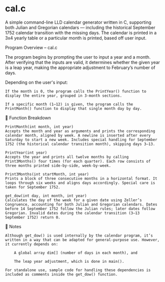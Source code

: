 # cal.c
A simple command-line LLD calendar generator written in C, supporting both Julian and Gregorian calendars — including the historical September 1752 calendar transition with the missing days.
The calendar is printed in a 3x4 yearly table or a particular month is printed, based off user input.

 Program Overview – cal.c

The program begins by prompting the user to input a year and a month. After verifying that the inputs are valid, it determines whether the given year is a leap year, making the appropriate adjustment to February’s number of days.

Depending on the user's input:

    If the month is 0, the program calls the PrintYear() function to display the entire year, grouped in 3-month sections.

    If a specific month (1–12) is given, the program calls the PrintMonth() function to display that single month day by day.

📘 Function Breakdown

    PrintMonth(int month, int year)
    Accepts the month and year as arguments and prints the corresponding calendar month, aligned by week. A newline is inserted after every Saturday to start a new week. Includes special handling for September 1752 (the historical calendar transition month), skipping days 3–13.

    PrintYear(int year)
    Accepts the year and prints all twelve months by calling Print3Months() four times (for each quarter). Each row consists of three months printed side-by-side, week-by-week.

    Print3Months(int startMonth, int year)
    Prints a block of three consecutive months in a horizontal format. It loops through six weeks and aligns days accordingly. Special care is taken for September 1752.

    get_dow(int day, int month, int year)
    Calculates the day of the week for a given date using Zeller’s Congruence, accounting for both Julian and Gregorian calendars. Dates before 14 September 1752 follow the Julian rules; later dates follow Gregorian. Invalid dates during the calendar transition (3–13 September 1752) return 0.

📝 Notes

    Although get_dow() is used internally by the calendar program, it’s written in a way that can be adapted for general-purpose use. However, it currently depends on:

        A global array dim[] (number of days in each month), and

        The leap year adjustment, which is done in main().

    For standalone use, sample code for handling these dependencies is included as comments inside the get_dow() function.
